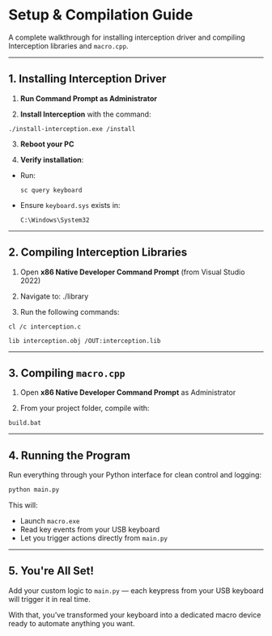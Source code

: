 # Setup & Compilation Guide

A complete walkthrough for installing interception driver and compiling Interception libraries and `macro.cpp`.

---

## 1. Installing Interception Driver

1. **Run Command Prompt as Administrator**

2. **Install Interception** with the command:  
```
./install-interception.exe /install
```

3. **Reboot your PC**

4. **Verify installation**:
- Run:
  ```
  sc query keyboard
  ```
- Ensure `keyboard.sys` exists in:
  ```
  C:\Windows\System32
  ```

---

## 2. Compiling Interception Libraries

1. Open **x86 Native Developer Command Prompt** (from Visual Studio 2022)

2. Navigate to: ./library

3. Run the following commands:
```
cl /c interception.c
```
```
lib interception.obj /OUT:interception.lib
```

---

## 3. Compiling `macro.cpp`

1. Open **x86 Native Developer Command Prompt** as Administrator

2. From your project folder, compile with:
```
build.bat
```

---

## 4. Running the Program

Run everything through your Python interface for clean control and logging:

```bash
python main.py
```

This will:

- Launch `macro.exe`
- Read key events from your USB keyboard
- Let you trigger actions directly from `main.py`

---

## 5. You're All Set!

Add your custom logic to `main.py` — each keypress from your USB keyboard will trigger it in real time.

With that, you’ve transformed your keyboard into a dedicated macro device ready to automate anything you want.